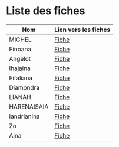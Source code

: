 
# Liste des fiches

                    

|  Nom       |Lien vers les fiches     |
|------------|-------------------------|
|MICHEL      |[Fiche](./MICHEL.md)     |
|Finoana     |[Fiche](./FINOANA.md)    |
|Angelot     |[Fiche](./ANGELOT.md)    |
|Ihajaina    |[Fiche](./IHAJAINA.md)   |
|Fifaliana   |[Fiche](./FIFALIANA.md)  |
|Diamondra   |[Fiche](./DIAMONDRA.md)  |
|LIANAH      |[Fiche](./LIANAH.md)     |
|HARENAISAIA |[Fiche](./HARENAISAIA.md)|
|Iandrianina |[Fiche](./IANDRIANINA.md)|
|Zo          |[Fiche](./ZO.md)         |
|Aina        |[Fiche](./AINA.md)       |




